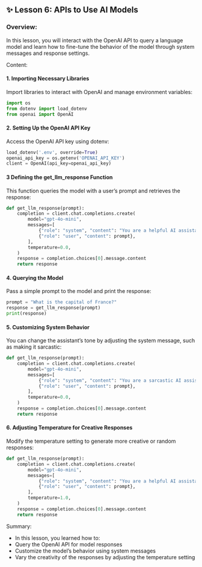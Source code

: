 ## ✨ Lesson 6: APIs to Use AI Models

### Overview:
In this lesson, you will interact with the OpenAI API to query a language model and learn how to fine-tune the behavior of the model through system messages and response settings.

Content:
#### 1. Importing Necessary Libraries
Import libraries to interact with OpenAI and manage environment variables:
```python
import os
from dotenv import load_dotenv
from openai import OpenAI
```

#### 2. Setting Up the OpenAI API Key
Access the OpenAI API key using dotenv:
```python
load_dotenv('.env', override=True)
openai_api_key = os.getenv('OPENAI_API_KEY')
client = OpenAI(api_key=openai_api_key)
```

#### 3 Defining the get_llm_response Function
This function queries the model with a user’s prompt and retrieves the response:
```python
def get_llm_response(prompt):
    completion = client.chat.completions.create(
        model="gpt-4o-mini",
        messages=[
            {"role": "system", "content": "You are a helpful AI assistant."},
            {"role": "user", "content": prompt},
        ],
        temperature=0.0,
    )
    response = completion.choices[0].message.content
    return response
```

#### 4. Querying the Model
Pass a simple prompt to the model and print the response:
```python
prompt = "What is the capital of France?"
response = get_llm_response(prompt)
print(response)
```

#### 5. Customizing System Behavior
You can change the assistant’s tone by adjusting the system message, such as making it sarcastic:
```python
def get_llm_response(prompt):
    completion = client.chat.completions.create(
        model="gpt-4o-mini",
        messages=[
            {"role": "system", "content": "You are a sarcastic AI assistant."},
            {"role": "user", "content": prompt},
        ],
        temperature=0.0,
    )
    response = completion.choices[0].message.content
    return response
```

#### 6. Adjusting Temperature for Creative Responses
Modify the temperature setting to generate more creative or random responses:
```python
def get_llm_response(prompt):
    completion = client.chat.completions.create(
        model="gpt-4o-mini",
        messages=[
            {"role": "system", "content": "You are a helpful AI assistant."},
            {"role": "user", "content": prompt},
        ],
        temperature=1.0,
    )
    response = completion.choices[0].message.content
    return response
```

Summary:
  - In this lesson, you learned how to:
  - Query the OpenAI API for model responses
  - Customize the model’s behavior using system messages
  - Vary the creativity of the responses by adjusting the temperature setting

